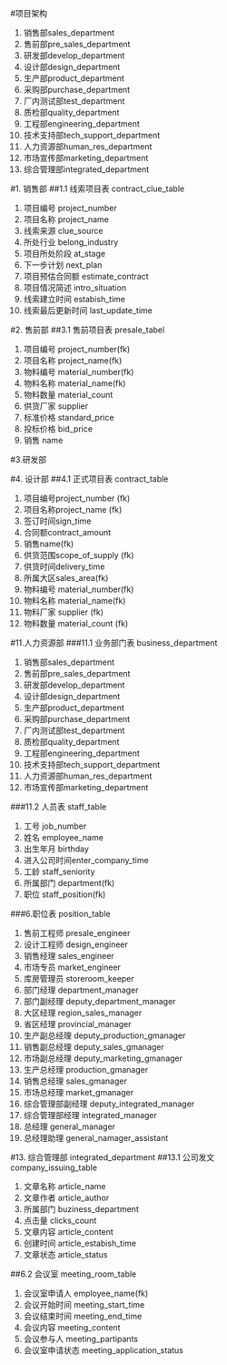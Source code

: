 #项目架构
1. 销售部sales_department
2. 售前部pre_sales_department
3. 研发部develop_department
4. 设计部design_department
5. 生产部product_department
6. 采购部purchase_department
7. 厂内测试部test_department
8. 质检部quality_department
9. 工程部engineering_department
10. 技术支持部tech_support_department
11. 人力资源部human_res_department
12. 市场宣传部marketing_department
13. 综合管理部integrated_department

#1. 销售部
##1.1 线索项目表 contract_clue_table
1. 项目编号 project_number
2. 项目名称 project_name
3. 线索来源 clue_source
4. 所处行业 belong_industry
5. 项目所处阶段 at_stage
6. 下一步计划 next_plan
7. 项目预估合同额 estimate_contract
8. 项目情况简述 intro_situation
9. 线索建立时间 estabish_time
10. 线索最后更新时间 last_update_time

#2. 售前部
##3.1 售前项目表 presale_tabel
1. 项目编号 project_number(fk)
2. 项目名称 project_name(fk)
3. 物料编号 material_number(fk)
4. 物料名称 material_name(fk)
5. 物料数量 material_count
6. 供货厂家 supplier
7. 标准价格 standard_price
8. 投标价格 bid_price
9. 销售 name

#3.研发部

#4. 设计部
##4.1 正式项目表 contract_table
1. 项目编号project_number (fk)
2. 项目名称project_name (fk)
3. 签订时间sign_time
4. 合同额contract_amount
5. 销售name(fk)
6. 供货范围scope_of_supply (fk)
7. 供货时间delivery_time
8. 所属大区sales_area(fk)
9. 物料编号 material_number(fk)
10. 物料名称 material_name(fk)
11. 物料厂家 supplier (fk)
12. 物料数量 material_count (fk)

#11.人力资源部
###11.1 业务部门表 business_department
1. 销售部sales_department
2. 售前部pre_sales_department
3. 研发部develop_department
4. 设计部design_department
5. 生产部product_department
6. 采购部purchase_department
7. 厂内测试部test_department
8. 质检部quality_department
9. 工程部engineering_department
10. 技术支持部tech_support_department
11. 人力资源部human_res_department
12. 市场宣传部marketing_department

###11.2 人员表 staff_table
1. 工号 job_number
2. 姓名 employee_name
3. 出生年月 birthday
4. 进入公司时间enter_company_time
5. 工龄 staff_seniority
6. 所属部门 department(fk)
7. 职位 staff_position(fk)

###6.职位表 position_table
1. 售前工程师 presale_engineer
2. 设计工程师 design_engineer
3. 销售经理 sales_engineer
4. 市场专员 market_engineer
5. 库房管理员 storeroom_keeper
6. 部门经理 department_manager
7. 部门副经理 deputy_department_manager
8. 大区经理 region_sales_manager
9. 省区经理 provincial_manager
10. 生产副总经理 deputy_production_gmanager
11. 销售副总经理 deputy_sales_gmanager
12. 市场副总经理 deputy_marketing_gmanager
13. 生产总经理 production_gmanager
14. 销售总经理 sales_gmanager
15. 市场总经理 market_gmanager
16. 综合管理部副经理 deputy_integrated_manager
17. 综合管理部经理 integrated_manager
16. 总经理 general_manager
17. 总经理助理 general_namager_assistant




#13. 综合管理部 integrated_department
##13.1 公司发文 company_issuing_table
1. 文章名称 article_name
2. 文章作者 article_author
3. 所属部门 buziness_department
4. 点击量 clicks_count
5. 文章内容 article_content
6. 创建时间 article_estabish_time
7. 文章状态 article_status

##6.2 会议室 meeting_room_table
1. 会议室申请人 employee_name(fk)
2. 会议开始时间 meeting_start_time
3. 会议结束时间 meeting_end_time
4. 会议内容 meeting_content
5. 会议参与人 meeting_partipants
6. 会议室申请状态 meeting_application_status





